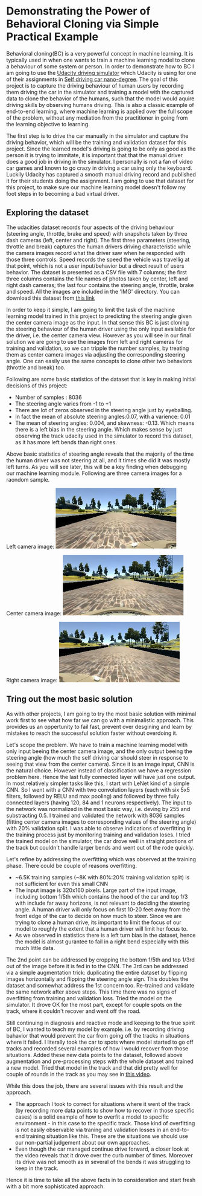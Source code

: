 # Demonstrating the Power of Behavioral Cloning via Simple Practical Example

Behavioral cloning(BC) is a very powerful concept in machine learning. It is typically used in when one wants to train a machine learning model
to clone a behaviour of some system or person. In order to demonstrate how to BC I am going to use the [Udacity driving simulator](https://github.com/udacity/self-driving-car-sim)
which Udacity is using for one of their assignments in [Self driving car nano-degree](https://www.udacity.com/course/self-driving-car-engineer-nanodegree--nd013).
The goal of this project is to capture the driving behaviour of human users by recording them driving the car in the simulator and training
a model with the captured data to clone the behavior of the humans, such that the model would aquire driving skills by observing
humans driving. This is also a classic example of end-to-end learning, where machine learning is applied over the full scope of the problem,
without any mediation from the practitioner in going from the learning objective to learning.

The first step is to drive the car manually in the simulator and capture the driving behavior, which will be the training and validation dataset
for this project. Since the learned model's driving is going to be only as good as the person it is trying to immitate, it is important that
that the manual driver does a good job in driving in the simulator. I personally is not a fan of video car games and known to go crazy in
driving a car using only the keyboard. Luckily Udacity has captured a smooth manual driving record and published it for their students doing the
assignment. I am going to use that dataset for this project, to make sure our machine learning model doesn't follow my foot steps in to becoming a bad virtual driver.

## Exploring the dataset
The udacities dataset records four aspects of the driving behaviour (steering angle, throttle, brake and speed) with snapshots taken by three dash cameras (left, center and right). The first three parameters (steering, throttle and break) captures the human drivers driving characteristic while the camera images record what the driver saw when he responded with those three controls. Speed records the speed the vehicle was travellig at that point, which is not a user input/behavior but a direct result of users behavior. The dataset is presented as a CSV file with 7 columns; the first three columns contains the file names of photos taken by center, left and right dash cameras; the last four contains the steering angle, throttle, brake and speed. All the images are included in the 'IMG' directory. You can download this dataset from [this link](https://d17h27t6h515a5.cloudfront.net/topher/2016/December/584f6edd_data/data.zip)

In order to keep it simple, I am going to limit the task of the machine learning model trained in this project to predicting the steering angle given the center camera image as the input. In that sense this BC is just cloning the steering behaviour of the human driver using the only input available for the driver, i.e. the center camera view. However as you will see in our final solution we are going to use the images from left and right cameras for training and validation, so we can tripple the number samples, by treating them as center camera images via adjusting the corresponding steering angle. One can easily use the same concepts to clone other two behaviors (throttle and break) too.

Following are some basic statistics of the dataset that is key in making initial decisions of this project:
* Number of samples : 8036
* The steering angle varies from -1 to +1
* There are lot of zeros observed in the steering angle just by eyeballing.
* In fact the mean of absolute steering angles:0.07, with a varience: 0.01
* The mean of steering angles: 0.004, and skewness: -0.13. Which means there is a left bias in the steering angle. Which makes sense by just observing the track udacity used in the simulator to record this dataset, as it has more left bends than right ones.

Above basic statistics of steering angle reveals that the majority of the time the human driver was not steering at all, and it times she did it was mostly left turns. As you will see later, this will be a key finding when debugging our machine learning module. Following are three camera images for a raondom sample.

Left camera image:
![alt text](/left.jpg "Image from the left dash camera")


Center camera image:
![alt text](/center.jpg "Image from the center dash camera")


Right camera image:
![alt text](/right.jpg "Image from the right dash camera")


## Tring out the most basic solution
As with other projects, I am going to try the most basic solution with minimal work first to see what how far we can go with a minimalistic approach. This provides us an oppertunity to fail fast, prevent over desgining and learn by mistakes to reach the successful solution faster without overdoing it.

Let's scope the problem. We have to train a machine learning model with only input beeing the center camera image, and the only output beeing the steering angle (how much the self driving car should steer in response to seeing that view from the center camera). Since it is an image input, CNN is the natural choice. However instead of classification we have a regression problem here. 
Hence the last fully connected layer will have just one output. In most relatively simpler tasks like this, I start with LeNet kind of a simple CNN. So I went with a CNN with two convolution layers (each with six 5x5 filters, followed by RELU and max pooling) and  followed by three fully connected layers (having 120, 84 and 1 neurons respectively). The input to the network was normalized in the most basic way, i.e. deving by 255 and substracting 0.5. I trained and validated the network with 8036 samples (fitting center camera images to corresponding values of the steering angle) with 20% validation split. I was able to observe indications of overfitting in the training process just by monitoring training and validation loses. I tried the trained model on the simulator, the car drove well in straight protions of the track but couldn't handle larger bends and went out of the rode quickly. 

Let's refine by addressing the overfitting which was observed at the training phase. There could be couple of reasons overfitting.
* ~6.5K training samples (~8K with 80%:20% training validation split) is not sufficient for even this small CNN
* The input image is 320x160 pixels. Large part of the input image, including bottom 1/5th which contains the hood of the car and top 1/3 with include far away horizons, is not relevant to deciding the steering angle. A human driver will only focus on first 10-20 feet away from the front edge of the car to decide on how much to steer. Since we are trying to clone a human drive, its important to limit the focus of our model to roughly the extent that a human driver will limit her focus to. 
* As we observed in statistics there is a left turn bias in the dataset, hence the model is almost gurantee to fail in a right bend especially with this much little data.


The 2nd point can be addressed by cropping the bottom 1/5th and top 1/3rd out of the image before it is fed in to the CNN. The 3rd can be addressed via a simple augmentation trick: duplicating the entire dataset by flipping images horizontally and flipping the steering angle sign. This doubles the dataset and somewhat address the 1st concern too. Re-trained and validate the same network after above steps. This time there was no signs of overfitting from training and validation loss. Tried the model on the simulator. It drove OK for the most part, except for couple spots on the track, where it couldn't recover and went off the road.

Still continuing in diagnosis and reactive mode and keeping to the true spirit of BC, I wanted to teach my model by example. i.e. by recording driving bahavior that would prevent the car from going off the tracks in situations where it failed. I literally took the car to spots where model started to go off tracks and recorded several examples of how I would recover from those situations. Added these new data points to the dataset, followed above augmentation and pre-processing steps with the whole dataset and trained a new model. Tried that model in the track and that did pretty well for couple of rounds in the track as you may see in [this video](www.youtube.com).

While this does the job, there are several issues with this result and the approach.
* The approach I took to correct for situations where it went of the track (by recording more data points to show how to recover in those specific cases) is a solid example of how to overfit a model to specific environment - in this case to the specific track. Those kind of overfitting is not easily observable via traning and validation losses in an end-to-end training situation like this. These are the situations we should use our non-partial judgement about our own approaches.
* Even though the car managed continue drive forward, a closer look at the video reveals that it drove over the curb number of times. Moreover its drive was not smooth as in several of the bends it was struggling to keep in the track.


Hence it is time to take all the above facts in to consideration and start fresh with a bit more sophisticated approach. 
